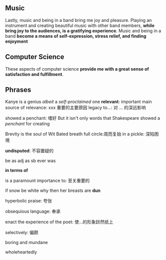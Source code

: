 ## Music
Lastly, music and being in a band bring me joy and pleasure. 
Playing an instrument and creating beautiful music with other band members, **while bring joy to the audiences, is a gratifying experience**.
Music and being in a band **become a means of self-expression, stress relief, and finding enjoyment**


## Computer Science
These aspects of computer science **provide me with a great sense of satisfaction and fulfillment**.



## Phrases 
Kanye is a genius *albeit* a *self-proclaimed* one
**relevant**: important
main source of relevance: xxx 重要的主要原因
legacy to...: 对 ... 的深远影响



showed a penchant: 嗜好
But it isn't only words that Shakespeare showed a *penchant* for creating

Brevity is the soul of Wit 
Bated breath
full circle:周而复始
in a pickle: 深陷困境

**undisputed**: 不容置疑的

be as adj as sb ever was

**in terms of**

is a paramount importance to: 至关重要的


if snow be white why then her breasts are **dun**


hyperbolic praise: 夸张

obsequious language: 奉承

enact the experience of the poet: 使...的形象跃然纸上

selectively: 偏颇

boring and mundane

wholeheartedly

